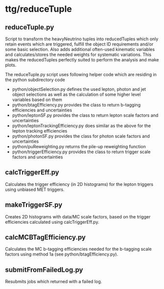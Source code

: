 # ttg/reduceTuple 

## reduceTuple.py
Script to transform the heavyNeutrino tuples into reducedTuples which only retain events which are triggered, fulfill the object ID requirements and/or some basic selection.
Also adds additional often-used kinematic variables and calculates/stores the needed weights for systematic variations. This makes the reducedTuples perfectly suited to perform
the analysis and make plots.

The reduceTuple.py script uses following helper code which are residing in the python subdirectory code
 * python/objectSelection.py defines the used lepton, photon and jet object selections as well as the calculation of some higher level variables based on them
 * python/btagEfficiency.py provides the class to return b-tagging efficiencies and uncertainties 
 * python/leptonSF.py provides the class to return lepton scale factors and uncertainties
 * python/leptonTrackingEfficiency.py does similar as the above for the lepton tracking efficiencies
 * python/photonSF.py provides the class for photon scale factors and uncertainties
 * python/puReweighting.py returns the pile-up reweighting function
 * python/triggerEfficiency.py provides the class to return trigger scale factors and uncertainties

## calcTriggerEff.py
Calculates the trigger efficiency (in 2D histograms) for the lepton triggers using unbiased MET triggers.

## makeTriggerSF.py
Creates 2D histograms with data/MC scale factors, based on the trigger efficiencies calculated using calcTriggerEff.py.

## calcMCBTagEfficiency.py
Calculates the MC b-tagging efficiencies needed for the b-tagging scale factors using method 1a (see python/btagEfficiency.py).

## submitFromFailedLog.py
Resubmits jobs which returned with a failed log.
